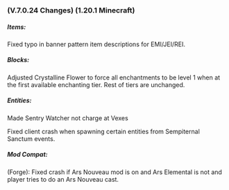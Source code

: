 ### **(V.7.0.24 Changes) (1.20.1 Minecraft)**

##### Items:
Fixed typo in banner pattern item descriptions for EMI/JEI/REI.

##### Blocks:
Adjusted Crystalline Flower to force all enchantments to be level 1 when at the first available enchanting tier.
 Rest of tiers are unchanged.

##### Entities:
Made Sentry Watcher not charge at Vexes

Fixed client crash when spawning certain entities from Sempiternal Sanctum events.

##### Mod Compat: 
(Forge): Fixed crash if Ars Nouveau mod is on and Ars Elemental is not and player tries to do an Ars Nouveau cast.
